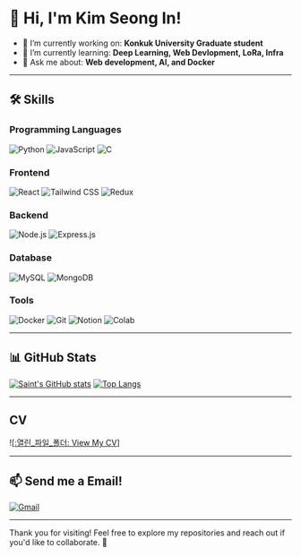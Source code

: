 # 👋 Hi, I'm Kim Seong In!

- 🔭 I’m currently working on: **Konkuk University Graduate student**
- 🌱 I’m currently learning: **Deep Learning, Web Devlopment, LoRa, Infra**
- 💬 Ask me about: **Web development, AI, and Docker**

---

## 🛠️ Skills

### **Programming Languages**
![Python](https://img.shields.io/badge/Python-3776AB?style=for-the-badge&logo=python&logoColor=white)
![JavaScript](https://img.shields.io/badge/JavaScript-F7DF1E?style=for-the-badge&logo=javascript&logoColor=white)
![C](https://img.shields.io/badge/C-00599C?style=for-the-badge&logo=c&logoColor=white)

### **Frontend**
![React](https://img.shields.io/badge/React-20232A?style=for-the-badge&logo=react&logoColor=61DAFB)
![Tailwind CSS](https://img.shields.io/badge/Tailwind_CSS-38B2AC?style=for-the-badge&logo=tailwindcss&logoColor=white)
![Redux](https://img.shields.io/badge/Redux-593D88?style=for-the-badge&logo=redux&logoColor=white)

### **Backend**
![Node.js](https://img.shields.io/badge/Node.js-43853D?style=for-the-badge&logo=node.js&logoColor=white)
![Express.js](https://img.shields.io/badge/Express.js-404D59?style=for-the-badge)

### **Database**
![MySQL](https://img.shields.io/badge/MySQL-00000F?style=for-the-badge&logo=mysql&logoColor=white)
![MongoDB](https://img.shields.io/badge/MongoDB-4EA94B?style=for-the-badge&logo=mongodb&logoColor=white)

### **Tools**
![Docker](https://img.shields.io/badge/Docker-2496ED?style=for-the-badge&logo=docker&logoColor=white)
![Git](https://img.shields.io/badge/GIT-E44C30?style=for-the-badge&logo=git&logoColor=white)
![Notion](https://img.shields.io/badge/Notion-000000?style=for-the-badge&logo=notion&logoColor=white)
![Colab](https://img.shields.io/badge/Google_Colab-F9AB00?style=for-the-badge&logo=googlecolab&logoColor=white)

---

## 📊 GitHub Stats

[![Saint's GitHub stats](https://github-readme-stats.vercel.app/api?username=saint0721&show_icons=true)](https://github.com/anuraghazra/github-readme-stats)
[![Top Langs](https://github-readme-stats.vercel.app/api/top-langs/?username=saint0721&layout=compact)](https://github.com/anuraghazra/github-readme-stats)


---

## CV

![[:열린_파일_폴더: View My CV](https://github.com/saint0721/saint0721/blob/main/saint_cv.pdf)]

---

## 📫 Send me a Email!
[![Gmail](https://img.shields.io/badge/Email-D14836?style=for-the-badge&logo=gmail&logoColor=white)](mailto:sikim0721@gmail.com)

---

Thank you for visiting! Feel free to explore my repositories and reach out if you'd like to collaborate. 🌟
